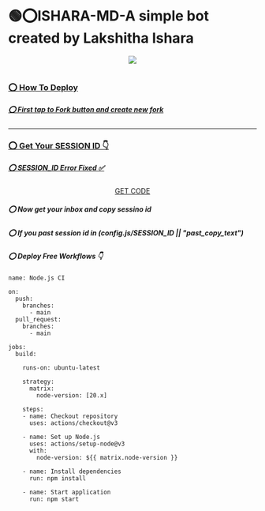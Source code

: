 # 🟢⭕ISHARA-MD-A simple bot created by Lakshitha Ishara
<div align="center">
<img src="https://i.postimg.cc/G2Rdm8Yf/thumb.jpg">
</div>

 <p align="center">
  <a href="#"><img src="http://readme-typing-svg.herokuapp.com?color=ff0000&center=true&vCenter=true&multiline=false&lines=`CREATED- BY- LAKSHITHA -ISHARA`" alt="">

<h3>⭕ How To Deploy </h3>

<h5>⭕ First tap to Fork button and create new fork</h5>

<hr>
	
<h3>⭕ Get Your SESSION ID 👇</h3> 
<h5>⭕ SESSION_ID Error Fixed ✅</h5>
	<p align="center">
<a href="https://lithu-md-fair-web-6f8813b33b65.herokuapp.com/">GET CODE</a>
<p/>

<h5>⭕ Now get your inbox and copy sessino id</h5>
<h5>⭕ If you past session id in (config.js/SESSION_ID || "past_copy_text")</h5>


<h5>⭕ Deploy Free Workflows 👇</h5>

```
name: Node.js CI

on:
  push:
    branches:
      - main
  pull_request:
    branches:
      - main

jobs:
  build:

    runs-on: ubuntu-latest

    strategy:
      matrix:
        node-version: [20.x]

    steps:
    - name: Checkout repository
      uses: actions/checkout@v3

    - name: Set up Node.js
      uses: actions/setup-node@v3
      with:
        node-version: ${{ matrix.node-version }}

    - name: Install dependencies
      run: npm install

    - name: Start application
      run: npm start
```


<div align="center">


